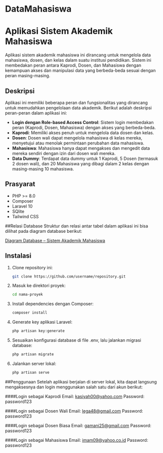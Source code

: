 # DataMahasiswa

# Aplikasi Sistem Akademik Mahasiswa

Aplikasi sistem akademik mahasiswa ini dirancang untuk mengelola data mahasiswa, dosen, dan kelas dalam suatu institusi pendidikan. Sistem ini membedakan peran antara Kaprodi, Dosen, dan Mahasiswa dengan kemampuan akses dan manipulasi data yang berbeda-beda sesuai dengan peran masing-masing.

## Deskripsi
Aplikasi ini memiliki beberapa peran dan fungsionalitas yang dirancang untuk memudahkan pengelolaan data akademik. Berikut adalah deskripsi peran-peran dalam aplikasi ini:

- **Login dengan Role-based Access Control**: Sistem login membedakan peran (Kaprodi, Dosen, Mahasiswa) dengan akses yang berbeda-beda.
- **Kaprodi**: Memiliki akses penuh untuk mengelola data dosen dan kelas.
- **Dosen**: Dosen wali dapat mengelola mahasiswa di kelas mereka, menyetujui atau menolak permintaan perubahan data mahasiswa.
- **Mahasiswa**: Mahasiswa hanya dapat mengakses dan mengedit data mereka sendiri dengan izin dari dosen wali mereka.
- **Data Dummy**: Terdapat data dummy untuk 1 Kaprodi, 5 Dosen (termasuk 2 dosen wali), dan 20 Mahasiswa yang dibagi dalam 2 kelas dengan masing-masing 10 mahasiswa.
  
## Prasyarat
- PHP >= 8.0
- Composer
- Laravel 10
- SQlite
- Tailwind CSS

##Relasi Database
Struktur dan relasi antar tabel dalam aplikasi ini bisa dilihat pada diagram database berikut:

[Diagram Database – Sistem Akademik Mahasiswa](https://dbdiagram.io/d/Data-Mahasiswa-66a99f438b4bb5230eccaaef)

## Instalasi

1. Clone repository ini:
   ```bash
   git clone https://github.com/username/repository.git
   ```
3. Masuk ke direktori proyek:
   ```bash
   cd nama-proyek
   ```
5. Install dependencies dengan Composer:
   ```bash
   composer install
   ```
7. Generate key aplikasi Laravel:
   ```bash
   php artisan key:generate
   ```
9. Sesuaikan konfigurasi database di file .env, lalu jalankan migrasi database:
   ```bash
   php artisan migrate
   ```
11. Jalankan server lokal:
    ```bash
    php artisan serve
    ```

##Penggunaan
Setelah aplikasi berjalan di server lokal, kita dapat langsung mengaksesnya dan login menggunakan salah satu dari akun berikut:

####Login sebagai Kaprodi
Email: kasiyah00@yahoo.com
Password: password123

####Login sebagai Dosen Wali
Email: lega48@gmail.com
Password: password123

####Login sebagai Dosen Biasa
Email: gamani25@gmail.com
Password: password123

####Login sebagai Mahasiswa
Email: imam09@yahoo.co.id
Password: password123
